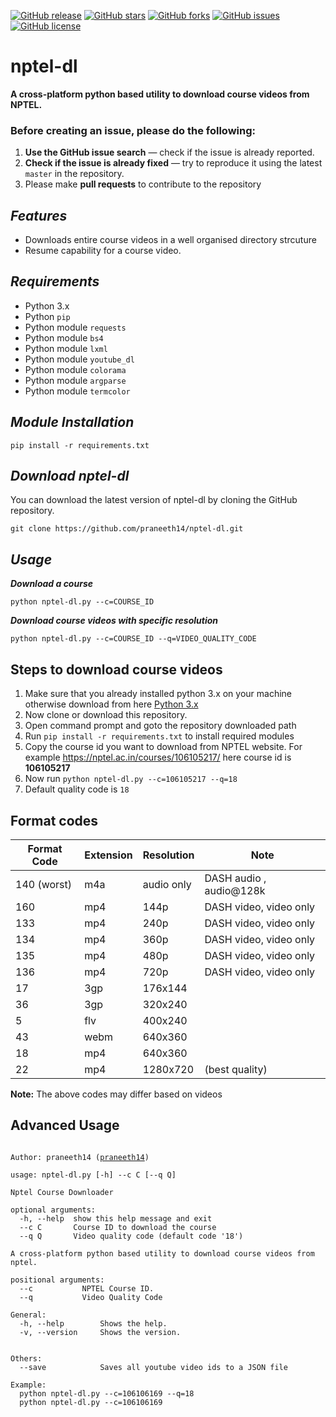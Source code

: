 [![GitHub release](https://img.shields.io/badge/release-v1.0-brightgreen.svg?style=flat-square)](https://github.com/praneeth14/nptel-dl/releases/tag/v1.0)
[![GitHub stars](https://img.shields.io/github/stars/praneeth14/nptel-dl.svg?style=flat-square)](https://github.com/praneeth14/nptel-dl/stargazers)
[![GitHub forks](https://img.shields.io/github/forks/praneeth14/nptel-dl.svg?style=flat-square)](https://github.com/praneeth14/nptel-dl/network)
[![GitHub issues](https://img.shields.io/github/issues/praneeth14/nptel-dl.svg?style=flat-square)](https://github.com/praneeth14/nptel-dl/issues)
[![GitHub license](https://img.shields.io/github/license/praneeth14/nptel-dl.svg?style=flat-square)](https://github.com/praneeth14/nptel-dl/blob/master/LICENSE)

# nptel-dl
**A cross-platform python based utility to download course videos from NPTEL.**

<!-- [![udemy-dl-0-5.png](https://s26.postimg.cc/67x3wfak9/udemy-dl-0-5.png)](https://postimg.cc/image/s73ijmred/) -->


### Before creating an issue, please do the following:

1. **Use the GitHub issue search** &mdash; check if the issue is already reported.
2. **Check if the issue is already fixed** &mdash; try to reproduce it using the latest `master` in the repository.
3. Please make **pull requests** to contribute to the repository 


## ***Features***
- Downloads entire course videos in a well organised directory strcuture
- Resume capability for a course video.
<!-- - Save course youtube video ids to a json file (option: `--save`). -->



## ***Requirements***

- Python 3.x
- Python `pip`
- Python module `requests`
- Python module `bs4`
- Python module `lxml`
- Python module `youtube_dl`
- Python module `colorama`
- Python module `argparse`
- Python module `termcolor`

## ***Module Installation***

	pip install -r requirements.txt
	
 
## ***Download nptel-dl***

You can download the latest version of nptel-dl by cloning the GitHub repository.

	git clone https://github.com/praneeth14/nptel-dl.git


## ***Usage***

***Download a course***

    python nptel-dl.py --c=COURSE_ID
  
***Download course videos with specific resolution***

    python nptel-dl.py --c=COURSE_ID --q=VIDEO_QUALITY_CODE
  

## **Steps to download course videos**

1. Make sure that you already installed python 3.x on your machine otherwise download from here <a href="https://www.python.org/downloads/">Python 3.x</a>
2. Now clone or download this repository.
3. Open command prompt and goto the repository downloaded path
4. Run `pip install -r requirements.txt` to install required modules
5. Copy the course id you want to download from NPTEL website. For example https://nptel.ac.in/courses/106105217/ here course id is **106105217**
6. Now run `python nptel-dl.py --c=106105217 --q=18`
7. Default quality code is `18`

## Format codes

| Format Code | Extension | Resolution | Note                    |
|-------------|-----------|------------|-------------------------|
| 140 (worst) | m4a       | audio only | DASH audio , audio@128k |
| 160         | mp4       | 144p       | DASH video, video only  |
| 133         | mp4       | 240p       | DASH video, video only  |
| 134         | mp4       | 360p       | DASH video, video only  |
| 135         | mp4       | 480p       | DASH video, video only  |
| 136         | mp4       | 720p       | DASH video, video only  |
| 17          | 3gp       | 176x144    |                         |
| 36          | 3gp       | 320x240    |                         |
| 5           | flv       | 400x240    |                         |
| 43          | webm      | 640x360    |                         |
| 18          | mp4       | 640x360    |                         |
| 22          | mp4       | 1280x720   | (best quality)          |

**Note:** The above codes may differ based on videos



## **Advanced Usage**

<pre><code>
Author: praneeth14 (<a href="">praneeth14</a>)

usage: nptel-dl.py [-h] --c C [--q Q]

Nptel Course Downloader

optional arguments:
  -h, --help  show this help message and exit
  --c C       Course ID to download the course
  --q Q       Video quality code (default code '18')

A cross-platform python based utility to download course videos from nptel.

positional arguments:
  --c           NPTEL Course ID.
  --q           Video Quality Code

General:
  -h, --help        Shows the help.
  -v, --version     Shows the version.


Others:
  --save            Saves all youtube video ids to a JSON file
  
Example:
  python nptel-dl.py --c=106106169 --q=18
  python nptel-dl.py --c=106106169

</code></pre>